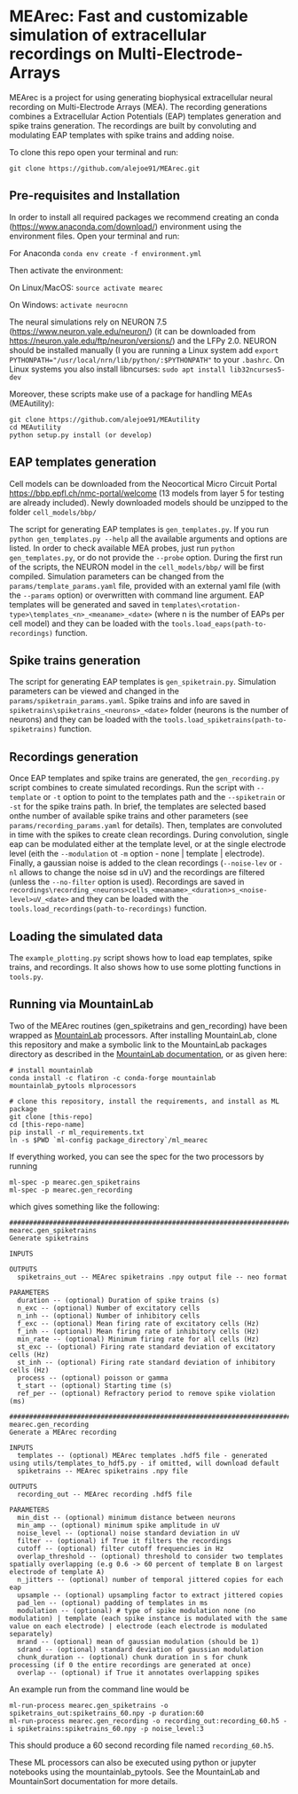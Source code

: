 # MEArec: Fast and customizable simulation of extracellular recordings on Multi-Electrode-Arrays

MEArec is a project for using generating biophysical extracellular neural recording on Multi-Electrode Arrays (MEA). The recording generations combines a Extracellular Action Potentials (EAP) templates generation and spike trains generation. The recordings are built by convoluting and modulating EAP templates with spike trains and adding noise.

To clone this repo open your terminal and run:

`git clone https://github.com/alejoe91/MEArec.git`

## Pre-requisites and Installation

In order to install all required packages we recommend creating an conda
(https://www.anaconda.com/download/) environment using the environment files. Open your terminal and run:

For Anaconda
`conda env create -f environment.yml`

Then activate the environment:

On Linux/MacOS:
`source activate mearec`

On Windows:
`activate neurocnn`

The neural simulations rely on NEURON 7.5 (https://www.neuron.yale.edu/neuron/) (it can be downloaded from https://neuron.yale.edu/ftp/neuron/versions/) and the LFPy 2.0. NEURON should be installed manually (I you are running a Linux system add `export PYTHONPATH="/usr/local/nrn/lib/python/:$PYTHONPATH"` to your `.bashrc`. On Linux systems you also install libncurses: `sudo apt install lib32ncurses5-dev`

Moreover, these scripts make use of a package for handling MEAs (MEAutility):

```
git clone https://github.com/alejoe91/MEAutility
cd MEAutility
python setup.py install (or develop)
```

## EAP templates generation

Cell models can be downloaded from the Neocortical Micro Circuit Portal https://bbp.epfl.ch/nmc-portal/welcome
(13 models from layer 5 for testing are already included).
Newly downloaded models should be unzipped to the folder `cell_models/bbp/`

The script for generating EAP templates is `gen_templates.py`. If you run `python gen_templates.py --help` all the available arguments and options are listed. In order to check available MEA probes, just run `python gen_templates.py`, or do not provide the `--probe` option.
During the first run of the scripts, the NEURON model in the `cell_models/bbp/` will be first compiled. Simulation parameters can be changed from the `params/template_params.yaml` file, provided with an external yaml file (with the `--params` option) or overwritten with command line argument. 
EAP templates will be generated and saved in `templates\<rotation-type>\templates_<n>_<meaname>_<date>` (where n is the number of EAPs per cell model) and they can be loaded with the `tools.load_eaps(path-to-recordings)` function.


## Spike trains generation

The script for generating EAP templates is `gen_spiketrain.py`. Simulation parameters can be viewed and changed in the `params/spiketrain_params.yaml`.
Spike trains and info are saved in `spiketrains\spiketrains_<neurons>_<date>` folder (neurons is the number of neurons) and they can be loaded with the `tools.load_spiketrains(path-to-spiketrains)` function.


## Recordings generation

Once EAP templates and spike trains are generated, the `gen_recording.py` script combines to create simulated recordings. 
Run the script with `--template` or `-t` option to point to the templates path and the `--spiketrain` or `-st` for the spike trains path. In brief, the templates are selected based onthe number of available spike trains and other parameters (see `params/recording_params.yaml` for details). Then, templates are convoluted in time with the spikes to create clean recordings. During convolution, single eap can be modulated either at the template level, or at the single electrode level (eith the `--modulation` ot `-m` option - none | template | electrode). Finally, a gaussian noise is added to the clean recordings (`--noise-lev` or `-nl` allows to change the noise sd in uV) and the recordings are filtered (unless the `--no-filter` option is used).
Recordings are saved in `recordings\recording_<neurons>cells_<meaname>_<duration>s_<noise-level>uV_<date>` and they can be loaded with the `tools.load_recordings(path-to-recordings)` function.

## Loading the simulated data

The `example_plotting.py` script shows how to load eap templates, spike trains, and recordings. It also shows how to use some plotting functions in `tools.py`.

## Running via MountainLab

Two of the MEArec routines (gen_spiketrains and gen_recording) have been wrapped as [MountainLab](https://github.com/flatironinstitute/mountainlab-js) processors. After installing MountainLab, clone this repository and make a symbolic link to the MountainLab packages directory as described in the [MountainLab documentation](https://github.com/flatironinstitute/mountainlab-js), or as given here:

```
# install mountainlab
conda install -c flatiron -c conda-forge mountainlab mountainlab_pytools mlprocessors 

# clone this repository, install the requirements, and install as ML package
git clone [this-repo]
cd [this-repo-name]
pip install -r ml_requirements.txt
ln -s $PWD `ml-config package_directory`/ml_mearec
```

If everything worked, you can see the spec for the two processors by running

```
ml-spec -p mearec.gen_spiketrains
ml-spec -p mearec.gen_recording
```

which gives something like the following:

```
###############################################################################
mearec.gen_spiketrains
Generate spiketrains

INPUTS

OUTPUTS
  spiketrains_out -- MEArec spiketrains .npy output file -- neo format

PARAMETERS
  duration -- (optional) Duration of spike trains (s)
  n_exc -- (optional) Number of excitatory cells
  n_inh -- (optional) Number of inhibitory cells
  f_exc -- (optional) Mean firing rate of excitatory cells (Hz)
  f_inh -- (optional) Mean firing rate of inhibitory cells (Hz)
  min_rate -- (optional) Minimum firing rate for all cells (Hz)
  st_exc -- (optional) Firing rate standard deviation of excitatory cells (Hz)
  st_inh -- (optional) Firing rate standard deviation of inhibitory cells (Hz)
  process -- (optional) poisson or gamma
  t_start -- (optional) Starting time (s)
  ref_per -- (optional) Refractory period to remove spike violation (ms)

###############################################################################
mearec.gen_recording
Generate a MEArec recording

INPUTS
  templates -- (optional) MEArec templates .hdf5 file - generated using utils/templates_to_hdf5.py - if omitted, will download default
  spiketrains -- MEArec spiketrains .npy file

OUTPUTS
  recording_out -- MEArec recording .hdf5 file

PARAMETERS
  min_dist -- (optional) minimum distance between neurons
  min_amp -- (optional) minimum spike amplitude in uV
  noise_level -- (optional) noise standard deviation in uV
  filter -- (optional) if True it filters the recordings
  cutoff -- (optional) filter cutoff frequencies in Hz
  overlap_threshold -- (optional) threshold to consider two templates spatially overlapping (e.g 0.6 -> 60 percent of template B on largest electrode of template A)
  n_jitters -- (optional) number of temporal jittered copies for each eap
  upsample -- (optional) upsampling factor to extract jittered copies
  pad_len -- (optional) padding of templates in ms
  modulation -- (optional) # type of spike modulation none (no modulation) | template (each spike instance is modulated with the same value on each electrode) | electrode (each electrode is modulated separately)
  mrand -- (optional) mean of gaussian modulation (should be 1)
  sdrand -- (optional) standard deviation of gaussian modulation
  chunk_duration -- (optional) chunk duration in s for chunk processing (if 0 the entire recordings are generated at once)
  overlap -- (optional) if True it annotates overlapping spikes
```

An example run from the command line would be

```
ml-run-process mearec.gen_spiketrains -o spiketrains_out:spiketrains_60.npy -p duration:60
ml-run-process mearec.gen_recording -o recording_out:recording_60.h5 -i spiketrains:spiketrains_60.npy -p noise_level:3
```

This should produce a 60 second recording file named `recording_60.h5`.

These ML processors can also be executed using python or jupyter notebooks using the mountainlab_pytools. See the MountainLab and MountainSort documentation for more details.


